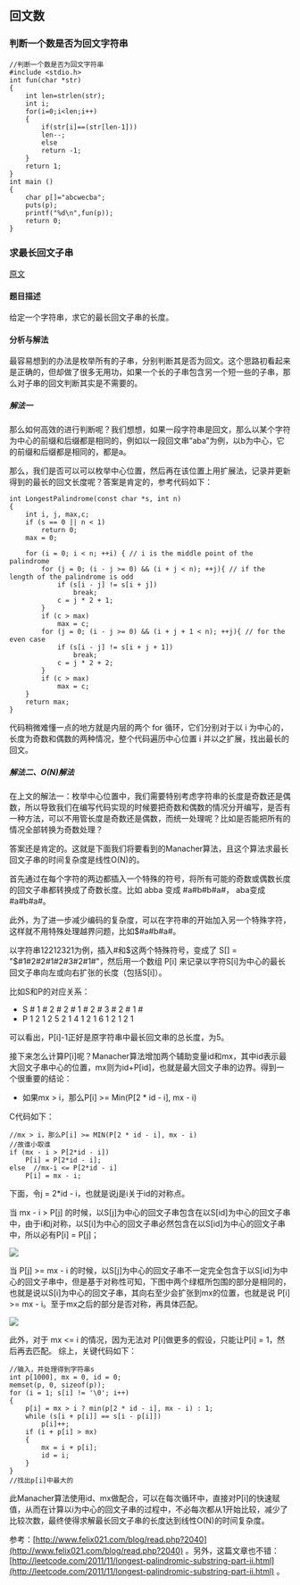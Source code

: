 ## 回文数


### 判断一个数是否为回文字符串

```
//判断一个数是否为回文字符串
#include <stdio.h>
int fun(char *str)
{
    int len=strlen(str);
    int i;
    for(i=0;i<len;i++)
    {
        if(str[i]==(str[len-1]))
        len--;
        else 
        return -1;
    }
    return 1;
}
int main ()
{
    char p[]="abcwecba";
    puts(p);
    printf("%d\n",fun(p));
    return 0;
}

```


### 求最长回文子串

[原文](https://wizardforcel.gitbooks.io/the-art-of-programming-by-july/content/01.05.html)

#### 题目描述

给定一个字符串，求它的最长回文子串的长度。

#### 分析与解法

最容易想到的办法是枚举所有的子串，分别判断其是否为回文。这个思路初看起来是正确的，但却做了很多无用功，如果一个长的子串包含另一个短一些的子串，那么对子串的回文判断其实是不需要的。

##### 解法一

那么如何高效的进行判断呢？我们想想，如果一段字符串是回文，那么以某个字符为中心的前缀和后缀都是相同的，例如以一段回文串“aba”为例，以b为中心，它的前缀和后缀都是相同的，都是a。

那么，我们是否可以可以枚举中心位置，然后再在该位置上用扩展法，记录并更新得到的最长的回文长度呢？答案是肯定的，参考代码如下：

```
int LongestPalindrome(const char *s, int n)
{
    int i, j, max,c;
    if (s == 0 || n < 1)
        return 0;
    max = 0;

    for (i = 0; i < n; ++i) { // i is the middle point of the palindrome  
        for (j = 0; (i - j >= 0) && (i + j < n); ++j){ // if the length of the palindrome is odd  
            if (s[i - j] != s[i + j])
                break;
            c = j * 2 + 1;
        }
        if (c > max)
            max = c;
        for (j = 0; (i - j >= 0) && (i + j + 1 < n); ++j){ // for the even case  
            if (s[i - j] != s[i + j + 1])
                break;
            c = j * 2 + 2;
        }
        if (c > max)
            max = c;
    }
    return max;
}
```

代码稍微难懂一点的地方就是内层的两个 for 循环，它们分别对于以 i 为中心的，长度为奇数和偶数的两种情况，整个代码遍历中心位置 i 并以之扩展，找出最长的回文。

##### 解法二、O(N)解法

在上文的解法一：枚举中心位置中，我们需要特别考虑字符串的长度是奇数还是偶数，所以导致我们在编写代码实现的时候要把奇数和偶数的情况分开编写，是否有一种方法，可以不用管长度是奇数还是偶数，而统一处理呢？比如是否能把所有的情况全部转换为奇数处理？

答案还是肯定的。这就是下面我们将要看到的Manacher算法，且这个算法求最长回文子串的时间复杂度是线性O(N)的。

首先通过在每个字符的两边都插入一个特殊的符号，将所有可能的奇数或偶数长度的回文子串都转换成了奇数长度。比如 abba 变成 #a#b#b#a#， aba变成 #a#b#a#。

此外，为了进一步减少编码的复杂度，可以在字符串的开始加入另一个特殊字符，这样就不用特殊处理越界问题，比如$#a#b#a#。

以字符串12212321为例，插入#和$这两个特殊符号，变成了 S[] = "$#1#2#2#1#2#3#2#1#"，然后用一个数组 P[i] 来记录以字符S[i]为中心的最长回文子串向左或向右扩张的长度（包括S[i]）。

比如S和P的对应关系：

* S # 1 # 2 # 2 # 1 # 2 # 3 # 2 # 1 #
* P 1 2 1 2 5 2 1 4 1 2 1 6 1 2 1 2 1

可以看出，P[i]-1正好是原字符串中最长回文串的总长度，为5。

接下来怎么计算P[i]呢？Manacher算法增加两个辅助变量id和mx，其中id表示最大回文子串中心的位置，mx则为id+P[id]，也就是最大回文子串的边界。得到一个很重要的结论：

* 如果mx > i，那么P[i] >= Min(P[2 * id - i], mx - i)

C代码如下：

```
//mx > i，那么P[i] >= MIN(P[2 * id - i], mx - i)
//故谁小取谁
if (mx - i > P[2*id - i])
    P[i] = P[2*id - i];
else  //mx-i <= P[2*id - i]
    P[i] = mx - i;
```

下面，令j = 2*id - i，也就是说j是i关于id的对称点。

当 mx - i > P[j] 的时候，以S[j]为中心的回文子串包含在以S[id]为中心的回文子串中，由于i和j对称，以S[i]为中心的回文子串必然包含在以S[id]为中心的回文子串中，所以必有P[i] = P[j]；

![](http://www.felix021.com/blog/attachment/1318476284_79354a47.png)

当 P[j] >= mx - i 的时候，以S[j]为中心的回文子串不一定完全包含于以S[id]为中心的回文子串中，但是基于对称性可知，下图中两个绿框所包围的部分是相同的，也就是说以S[i]为中心的回文子串，其向右至少会扩张到mx的位置，也就是说 P[i] >= mx - i。至于mx之后的部分是否对称，再具体匹配。

![](http://www.felix021.com/blog/attachment/1318478114_4379fb5c.png)

此外，对于 mx <= i 的情况，因为无法对 P[i]做更多的假设，只能让P[i] = 1，然后再去匹配。
综上，关键代码如下：

```
//输入，并处理得到字符串s
int p[1000], mx = 0, id = 0;
memset(p, 0, sizeof(p));
for (i = 1; s[i] != '\0'; i++) 
{
    p[i] = mx > i ? min(p[2 * id - i], mx - i) : 1;
    while (s[i + p[i]] == s[i - p[i]]) 
        p[i]++;
    if (i + p[i] > mx) 
    {
        mx = i + p[i];
        id = i;
    }
}
//找出p[i]中最大的
```

此Manacher算法使用id、mx做配合，可以在每次循环中，直接对P[i]的快速赋值，从而在计算以i为中心的回文子串的过程中，不必每次都从1开始比较，减少了比较次数，最终使得求解最长回文子串的长度达到线性O(N)的时间复杂度。

参考：[http://www.felix021.com/blog/read.php?2040](http://www.felix021.com/blog/read.php?2040) 。另外，这篇文章也不错：[http://leetcode.com/2011/11/longest-palindromic-substring-part-ii.html](http://leetcode.com/2011/11/longest-palindromic-substring-part-ii.html) 。
